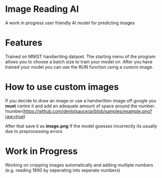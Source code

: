 # Image Reading AI
A work in progress user friendly AI model for predicting images

# Features
Trained on MNIST handwriting dataset. The starting menu of the program allows you to choose a batch size to train your model on. 
After you have trained your model you can use the RUN function using a custom image.

# How to use custom images
If you decide to draw an image or use a handwritten image off google you **must** centre it and add an adequate amount of space around the number. 
!number(https://github.com/denlolsauce/ai/blob/samples/example.png?raw=true)

After that save it as **image.png**
If the model guesses incorrectly its usually due to preprocessing errors

# Work in Progress
Working on cropping images automatically and adding multiple numbers (e.g. reading 1890 by seperating into seperate numbers)


